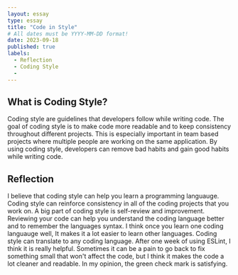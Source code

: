 ```yaml
---
layout: essay
type: essay
title: "Code in Style"
# All dates must be YYYY-MM-DD format!
date: 2023-09-18
published: true
labels:
  - Reflection
  - Coding Style
  - 
---
```


## What is Coding Style?

Coding style are guidelines that developers follow while writing code. The goal of coding style is to make code more readable and to keep consistency throughout different projects. This is especially important in team based projects where multiple people are working on the same application. By using coding style, developers can remove bad habits and gain good habits while writing code. 

## Reflection

I believe that coding style can help you learn a programming languauge. Coding style can reinforce consistency in all of the coding projects that you work on. A big part of coding style is self-review and improvement. Reviewing your code can help you understand the coding language better and to remember the languages syntax. I think once you learn one coding languauge well, It makes it a lot easier to learn other languages. Coding style can translate to any coding language. After one week of using ESLint, I think it is really helpful. Sometimes it can be a pain to go back to fix something small that won't affect the code, but I think it makes the code a lot cleaner and readable. In my opinion, the green check mark is satisfying. 
